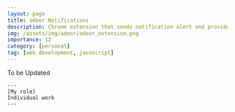 ```yaml
---
layout: page
title: adoor Notifications
description: Chrome extension that sends notification alert and provides a shortcut for adoor
img: /assets/img/adoor/adoor_extension.png
importance: 12
category: [personal]
tag: [web development, javascript]
---
```


To be Updated

    ---
    [My role]
    Individual work
    --- 